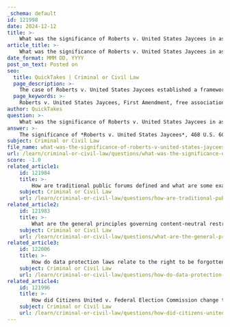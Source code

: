 ```yaml
---
_schema: default
id: 121998
date: 2024-12-12
title: >-
    What was the significance of Roberts v. United States Jaycees in association rights?
article_title: >-
    What was the significance of Roberts v. United States Jaycees in association rights?
date_format: MMM DD, YYYY
post_on_text: Posted on
seo:
  title: QuickTakes | Criminal or Civil Law
  page_description: >-
    The case of Roberts v. United States Jaycees established a framework for analyzing associative freedom under the First Amendment, balancing anti-discrimination laws with free association rights, and set precedents for future legal evaluations of these intersections.
  page_keywords: >-
    Roberts v. United States Jaycees, First Amendment, free association, anti-discrimination laws, Supreme Court decision, public accommodations, Minnesota law, women membership, constitutional protection, expressive association, Justice Brennan, legal precedent
author: QuickTakes
question: >-
    What was the significance of Roberts v. United States Jaycees in association rights?
answer: >-
    The significance of *Roberts v. United States Jaycees*, 468 U.S. 609 (1984), lies in its establishment of a framework for analyzing claims of associative freedom under the First Amendment, particularly in the context of balancing anti-discrimination laws with the rights of free association. This case was pivotal as it was the first Supreme Court decision to test the constitutional limits of public accommodations laws.\n\nIn this case, the Jaycees, a national organization, argued that a Minnesota law requiring them to admit women as full members violated their right to free association. The Supreme Court, in a unanimous decision, held that the Jaycees chapters did not possess "the distinctive characteristics that might afford constitutional protection to the decision of its members to exclude women." This ruling indicated that while the First Amendment protects the right to associate, it does not grant absolute immunity from anti-discrimination laws, especially when the association does not serve a significant expressive purpose.\n\nThe Court's opinion, authored by Justice Brennan, distinguished between different types of associations—expressive and non-expressive—and recognized that the level of constitutional protection afforded to an association's activities could vary. This case set a precedent for how courts would evaluate the intersection of First Amendment rights and state interests in preventing discrimination, thereby shaping the legal landscape for future cases involving association rights.
subject: Criminal or Civil Law
file_name: what-was-the-significance-of-roberts-v-united-states-jaycees-in-association-rights.md
url: /learn/criminal-or-civil-law/questions/what-was-the-significance-of-roberts-v-united-states-jaycees-in-association-rights
score: -1.0
related_article1:
    id: 121984
    title: >-
        How are traditional public forums defined and what are some examples?
    subject: Criminal or Civil Law
    url: /learn/criminal-or-civil-law/questions/how-are-traditional-public-forums-defined-and-what-are-some-examples
related_article2:
    id: 121983
    title: >-
        What are the general principles governing content-neutral restrictions?
    subject: Criminal or Civil Law
    url: /learn/criminal-or-civil-law/questions/what-are-the-general-principles-governing-contentneutral-restrictions
related_article3:
    id: 122006
    title: >-
        How do data protection laws relate to the right to be forgotten?
    subject: Criminal or Civil Law
    url: /learn/criminal-or-civil-law/questions/how-do-data-protection-laws-relate-to-the-right-to-be-forgotten
related_article4:
    id: 121996
    title: >-
        How did Citizens United v. Federal Election Commission change the landscape of campaign finance?
    subject: Criminal or Civil Law
    url: /learn/criminal-or-civil-law/questions/how-did-citizens-united-v-federal-election-commission-change-the-landscape-of-campaign-finance
---
```


&nbsp;